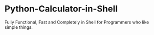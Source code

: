 # Python-Calculator-in-Shell
Fully Functional, Fast and Completely in Shell for Programmers who like simple things.
